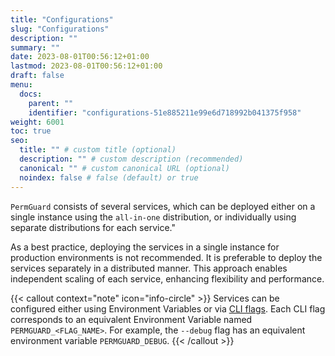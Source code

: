 ```yaml
---
title: "Configurations"
slug: "Configurations"
description: ""
summary: ""
date: 2023-08-01T00:56:12+01:00
lastmod: 2023-08-01T00:56:12+01:00
draft: false
menu:
  docs:
    parent: ""
    identifier: "configurations-51e885211e99e6d718992b041375f958"
weight: 6001
toc: true
seo:
  title: "" # custom title (optional)
  description: "" # custom description (recommended)
  canonical: "" # custom canonical URL (optional)
  noindex: false # false (default) or true
---
```


`PermGuard` consists of several services, which can be deployed either on a single instance using the `all-in-one` distribution, or individually using separate distributions for each service."

As a best practice, deploying the services in a single instance for production environments is not recommended. It is preferable to deploy the services separately in a distributed manner. This approach enables independent scaling of each service, enhancing flexibility and performance.

{{< callout context="note" icon="info-circle" >}}
Services can be configured either using Environment Variables or via [CLI flags](/docs/devops/deployment/cli-flags/). Each CLI flag corresponds to an equivalent Environment Variable named `PERMGUARD_<FLAG_NAME>`. For example, the `--debug` flag has an equivalent environment variable `PERMGUARD_DEBUG`.
{{< /callout >}}
